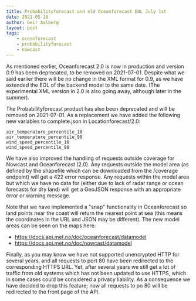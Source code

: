 ```yaml
---
title: Probabilityforecast and old Oceanforecast EOL July 1st
date: 2021-05-10
author: Geir Aalberg
layout: post
tags:
    - oceanforecast
    - probabilityforecast
    - nowcast
---
```


As mentioned earlier, Oceanforecast 2.0 is now in production and version 0.9 has
been deprecated, to be removed on 2021-07-01. Despite what we said earlier there
will be no change in the XML format for 0.9, as we have extended the EOL of the
backend model to the same date. (The experimental XML version in 2.0 is also
going away, although later in the summer).

The Probabilityforecast product has also been deprecated and will be removed on
2021-07-01. As a replacement we have added the following new variables to
complete.json in Locationforecast/2.0:

    air_temperature_percentile_10
    air_temperature_percentile_90
    wind_speed_percentile_10
    wind_speed_percentile_90

We have also improved the handling of requests outside coverage for Nowcast and
Oceanforecast (2.0). Any requests outside the model area (as defined by the
shapefile which can be downloaded from the /coverage endpoint) will get a 422
error response. Any requests within the model area but which we have no data for
(either due to lack of radar range or ocean forecasts for dry land) will get a
GeoJSON response with an appropriate error or warning message.

Note that we have implemented a "snap" functionality in Oceanforecast so land
points near the coast will return the nearest point at sea (this means the
coordinates in the URL and JSON may be different). The new model areas can be
seen on the maps here:

- <https://docs.api.met.no/doc/oceanforecast/datamodel>
- <https://docs.api.met.no/doc/nowcast/datamodel>

Finally, as you may know we have not supported unencrypted HTTP for several
years, and all requests to port 80 have been redirected to the corresponding
HTTPS URL. Yet, after several years we still get a lot of traffic from old
systems which has not been updated to use HTTPS, which in some cases could be
considered a privacy liability. As a consequence we have decided to drop this
feature; now all requests to po 80 will be redirected to the front page of the
API.
